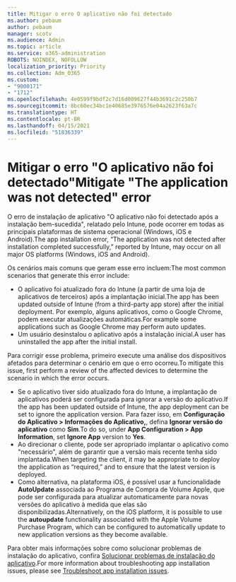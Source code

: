 ```yaml
---
title: Mitigar o erro O aplicativo não foi detectado
ms.author: pebaum
author: pebaum
manager: scotv
ms.audience: Admin
ms.topic: article
ms.service: o365-administration
ROBOTS: NOINDEX, NOFOLLOW
localization_priority: Priority
ms.collection: Adm_O365
ms.custom:
- "9000171"
- "1712"
ms.openlocfilehash: 4e0599f9bdf2c7d16d009627f44b3691c2c250b7
ms.sourcegitcommit: 8bc60ec34bc1e40685e3976576e04a2623f63a7c
ms.translationtype: HT
ms.contentlocale: pt-BR
ms.lasthandoff: 04/15/2021
ms.locfileid: "51836339"
---
```

# <a name="mitigate-the-application-was-not-detected-error"></a><span data-ttu-id="05c58-102">Mitigar o erro "O aplicativo não foi detectado"</span><span class="sxs-lookup"><span data-stu-id="05c58-102">Mitigate "The application was not detected" error</span></span>

<span data-ttu-id="05c58-103">O erro de instalação de aplicativo "O aplicativo não foi detectado após a instalação bem-sucedida", relatado pelo Intune, pode ocorrer em todas as principais plataformas de sistema operacional (Windows, iOS e Android).</span><span class="sxs-lookup"><span data-stu-id="05c58-103">The app installation error, “The application was not detected after installation completed successfully,” reported by Intune, may occur on all major OS platforms (Windows, iOS and Android).</span></span>

<span data-ttu-id="05c58-104">Os cenários mais comuns que geram esse erro incluem:</span><span class="sxs-lookup"><span data-stu-id="05c58-104">The most common scenarios that generate this error include:</span></span>

- <span data-ttu-id="05c58-105">O aplicativo foi atualizado fora do Intune (a partir de uma loja de aplicativos de terceiros) após a implantação inicial.</span><span class="sxs-lookup"><span data-stu-id="05c58-105">The app has been updated outside of Intune (from a third-party app store) after the initial deployment.</span></span> <span data-ttu-id="05c58-106">Por exemplo, alguns aplicativos, como o Google Chrome, podem executar atualizações automáticas.</span><span class="sxs-lookup"><span data-stu-id="05c58-106">For example some applications such as Google Chrome may perform auto updates.</span></span>
- <span data-ttu-id="05c58-107">Um usuário desinstalou o aplicativo após a instalação inicial.</span><span class="sxs-lookup"><span data-stu-id="05c58-107">A user has uninstalled the app after the initial install.</span></span>

<span data-ttu-id="05c58-108">Para corrigir esse problema, primeiro execute uma análise dos dispositivos afetados para determinar o cenário em que o erro ocorreu.</span><span class="sxs-lookup"><span data-stu-id="05c58-108">To mitigate this issue, first perform a review of the affected devices to determine the scenario in which the error occurs.</span></span>

- <span data-ttu-id="05c58-109">Se o aplicativo tiver sido atualizado fora do Intune, a implantação de aplicativos poderá ser configurada para ignorar a versão do aplicativo.</span><span class="sxs-lookup"><span data-stu-id="05c58-109">If the app has been updated outside of Intune, the app deployment can be set to ignore the application version.</span></span> <span data-ttu-id="05c58-110">Para fazer isso, em **Configuração do Aplicativo > Informações do Aplicativo,**, defina **Ignorar versão do aplicativo** como **Sim**.</span><span class="sxs-lookup"><span data-stu-id="05c58-110">To do so, under **App Configuration > App Information**, set **Ignore App** version to **Yes**.</span></span>
- <span data-ttu-id="05c58-111">Ao direcionar o cliente, pode ser apropriado implantar o aplicativo como "necessário", além de garantir que a versão mais recente tenha sido implantada.</span><span class="sxs-lookup"><span data-stu-id="05c58-111">When targeting the client, it may be appropriate to deploy the application as “required,” and to ensure that the latest version is deployed.</span></span>
- <span data-ttu-id="05c58-112">Como alternativa, na plataforma iOS, é possível usar a funcionalidade **AutoUpdate** associada ao Programa de Compra de Volume Apple, que pode ser configurada para atualizar automaticamente para novas versões do aplicativo à medida que elas são disponibilizadas.</span><span class="sxs-lookup"><span data-stu-id="05c58-112">Alternatively, on the iOS platform, it is possible to use the **autoupdate** functionality associated with the Apple Volume Purchase Program, which can be configured to automatically update to new application versions as they become available.</span></span>

<span data-ttu-id="05c58-113">Para obter mais informações sobre como solucionar problemas de instalação do aplicativo, confira [Solucionar problemas de instalação do aplicativo](https://docs.microsoft.com/intune/troubleshoot-app-install).</span><span class="sxs-lookup"><span data-stu-id="05c58-113">For more information about troubleshooting app installation issues, please see [Troubleshoot app installation issues](https://docs.microsoft.com/intune/troubleshoot-app-install).</span></span>
